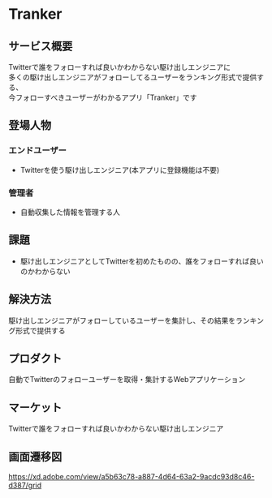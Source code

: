# Tranker

## サービス概要
Twitterで誰をフォローすれば良いかわからない駆け出しエンジニアに<br>
多くの駆け出しエンジニアがフォローしてるユーザーをランキング形式で提供する、<br>
今フォローすべきユーザーがわかるアプリ「Tranker」です

## 登場人物
### エンドユーザー
 - Twitterを使う駆け出しエンジニア(本アプリに登録機能は不要)
### 管理者
 - 自動収集した情報を管理する人

## 課題
 - 駆け出しエンジニアとしてTwitterを初めたものの、誰をフォローすれば良いのかわからない

## 解決方法
駆け出しエンジニアがフォローしているユーザーを集計し、その結果をランキング形式で提供する

## プロダクト
自動でTwitterのフォローユーザーを取得・集計するWebアプリケーション

## マーケット
Twitterで誰をフォローすれば良いかわからない駆け出しエンジニア

## 画面遷移図
https://xd.adobe.com/view/a5b63c78-a887-4d64-63a2-9acdc93d8c46-d387/grid
